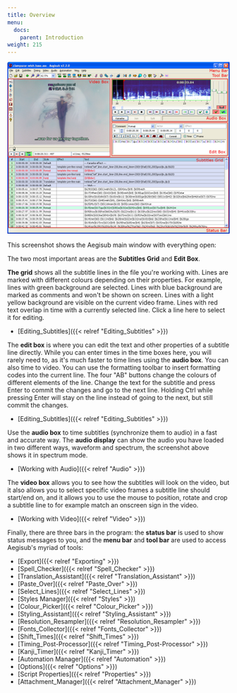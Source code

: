 ```yaml
---
title: Overview
menu:
  docs:
    parent: Introduction
weight: 215
---
```


![Main-window-overview](/img/3.2/Main-window-overview.png)

This screenshot shows the Aegisub main window with everything open:

The two most important areas are the **Subtitles Grid** and **Edit Box**.

**The grid** shows all the subtitle lines in the file you're working with. Lines are marked with different colours depending on their properties. For example, lines with green background are selected. Lines with blue background are marked as comments and won't be shown on screen. Lines with a light yellow background are visible on the current video frame. Lines with red text overlap in time with a currently selected line. Click a line here to select it for editing.

* [Editing_Subtitles]({{< relref "Editing_Subtitles" >}})

<div></div>

The **edit box** is where you can edit the text and other properties of a subtitle line directly. While you can enter times in the time boxes here, you will rarely need to, as it's much faster to time lines using the **audio box**. You can also time to video. You can use the formatting toolbar to insert formatting codes into the current line. The four "AB" buttons change the colours of different elements of the line. Change the text for the subtitle and press Enter to commit the changes and go to the next line. Holding Ctrl while pressing Enter will stay on the line instead of going to the next, but still commit the changes.

* [Editing_Subtitles]({{< relref "Editing_Subtitles" >}})

<div></div>

Use the **audio box** to time subtitles (synchronize them to audio) in a fast and accurate way.  The **audio display** can show the audio you have loaded in two different ways, waveform and spectrum, the screenshot above shows it in spectrum mode.

* [Working with Audio]({{< relref "Audio" >}})

<div></div>

The **video box** allows you to see how the subtitles will look on the video, but it also allows you to select specific video frames a subtitle line should start/end on, and it allows you to use the mouse to position, rotate and crop a subtitle line to for example match an onscreen sign in the video.

* [Working with Video]({{< relref "Video" >}})

<div></div>

Finally, there are three bars in the program: the **status bar** is used to show status messages to you, and the **menu bar** and **tool bar** are used to access Aegisub's myriad of tools:

* [Export]({{< relref "Exporting" >}})
* [Spell_Checker]({{< relref "Spell_Checker" >}})
* [Translation_Assistant]({{< relref "Translation_Assistant" >}})
* [Paste_Over]({{< relref "Paste_Over" >}})
* [Select_Lines]({{< relref "Select_Lines" >}})
* [Styles Manager]({{< relref "Styles" >}})
* [Colour_Picker]({{< relref "Colour_Picker" >}})
* [Styling_Assistant]({{< relref "Styling_Assistant" >}})
* [Resolution_Resampler]({{< relref "Resolution_Resampler" >}})
* [Fonts_Collector]({{< relref "Fonts_Collector" >}})
* [Shift_Times]({{< relref "Shift_Times" >}})
* [Timing_Post-Processor]({{< relref "Timing_Post-Processor" >}})
* [Kanji_Timer]({{< relref "Kanji_Timer" >}})
* [Automation Manager]({{< relref "Automation" >}})
* [Options]({{< relref "Options" >}})
* [Script Properties]({{< relref "Properties" >}})
* [Attachment_Manager]({{< relref "Attachment_Manager" >}})
<div></div>


